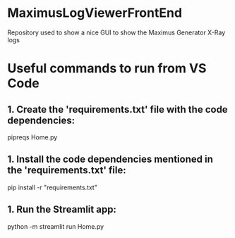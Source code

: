 # MaximusLogViewerFrontEnd
Repository used to show a nice GUI to show the Maximus Generator X-Ray logs

# Useful commands to run from VS Code

## 1. Create the 'requirements.txt' file with the code dependencies:
pipreqs Home.py

## 1. Install the code dependencies mentioned in the 'requirements.txt' file:
pip install -r "requirements.txt"

## 1. Run the Streamlit app:
python -m streamlit run Home.py
